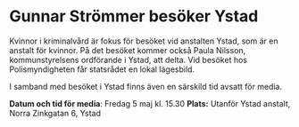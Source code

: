 # Gunnar Strömmer besöker Ystad

Kvinnor i kriminalvård är fokus för besöket vid anstalten Ystad, som är en anstalt för kvinnor. På det besöket kommer också Paula Nilsson, kommunstyrelsens ordförande i Ystad, att delta. Vid besöket hos Polismyndigheten får statsrådet en lokal lägesbild.

I samband med besöket i Ystad finns även en särskild tid avsatt för media.

**Datum och tid för media**: Fredag 5 maj kl. 15\.30
**Plats:** Utanför Ystad anstalt, Norra Zinkgatan 6, Ystad
